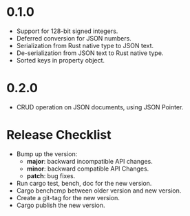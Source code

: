0.1.0
=====

* Support for 128-bit signed integers.
* Deferred conversion for JSON numbers.
* Serialization from Rust native type to JSON text.
* De-serialization from JSON text to Rust native type.
* Sorted keys in property object.

0.2.0
=====

* CRUD operation on JSON documents, using JSON Pointer.

Release Checklist
=================

* Bump up the version:
  * __major__: backward incompatible API changes.
  * __minor__: backward compatible API Changes.
  * __patch__: bug fixes.
* Run cargo test, bench, doc for the new version.
* Cargo benchcmp between older version and new version.
* Create a git-tag for the new version.
* Cargo publish the new version.
